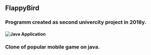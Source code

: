 ## FlappyBird
### Programm created as second univercity project in 2018y.
#### ![Java](https://img.shields.io/badge/java-%23ED8B00.svg?style=for-the-badge&logo=openjdk&logoColor=white) Application
### Clone of popular mobile game on java.
